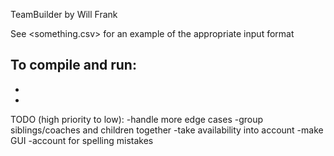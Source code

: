 TeamBuilder by Will Frank

See <something.csv> for an example of the appropriate input format

To compile and run:
-
-
-


TODO (high priority to low):
-handle more edge cases
-group siblings/coaches and children together
-take availability into account
-make GUI
-account for spelling mistakes

